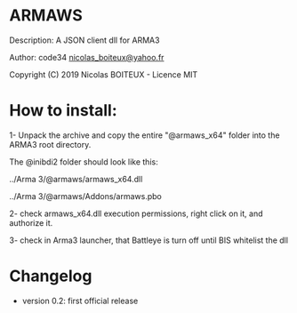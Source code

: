 # ARMAWS

Description: A JSON client dll for ARMA3

Author:  code34 nicolas_boiteux@yahoo.fr

Copyright (C) 2019 Nicolas BOITEUX - Licence MIT

# How to install:

1- Unpack the archive and copy the entire "@armaws_x64" folder into the ARMA3 root directory.

The @inibdi2 folder should look like this:

../Arma 3/@armaws/armaws_x64.dll

../Arma 3/@armaws/Addons/armaws.pbo

2- check armaws_x64.dll execution permissions, right click on it, and authorize it.

3- check in Arma3 launcher, that Battleye is turn off until BIS whitelist the dll

# Changelog

- version 0.2: first official release